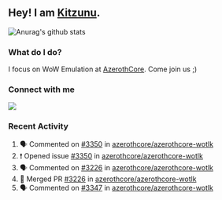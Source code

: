 ## Hey! I am [Kitzunu](https://Github.com/Kitzunu).

![Anurag's github stats](https://github-readme-stats.kitzunu.vercel.app/api?username=Kitzunu&show_icons=true)

### What do I do?

I focus on WoW Emulation at [AzerothCore](https://Github.com/AzerothCore). Come join us ;)

### Connect with me
[![](https://img.shields.io/badge/AzerothCore%20Discord-Connect%20with%20me!-green)](https://discord.com/invite/gkt4y2x)

### Recent Activity

<!--START_SECTION:activity-->
1. 🗣 Commented on [#3350](https://github.com//azerothcore/azerothcore-wotlk/issues/3350) in [azerothcore/azerothcore-wotlk](https://github.com//azerothcore/azerothcore-wotlk)
2. ❗️ Opened issue [#3350](https://github.com//azerothcore/azerothcore-wotlk/issues/3350) in [azerothcore/azerothcore-wotlk](https://github.com//azerothcore/azerothcore-wotlk)
3. 🗣 Commented on [#3226](https://github.com//azerothcore/azerothcore-wotlk/issues/3226) in [azerothcore/azerothcore-wotlk](https://github.com//azerothcore/azerothcore-wotlk)
4. 🎉 Merged PR [#3226](https://github.com//azerothcore/azerothcore-wotlk/pull/3226) in [azerothcore/azerothcore-wotlk](https://github.com//azerothcore/azerothcore-wotlk)
5. 🗣 Commented on [#3347](https://github.com//azerothcore/azerothcore-wotlk/issues/3347) in [azerothcore/azerothcore-wotlk](https://github.com//azerothcore/azerothcore-wotlk)
<!--END_SECTION:activity-->
